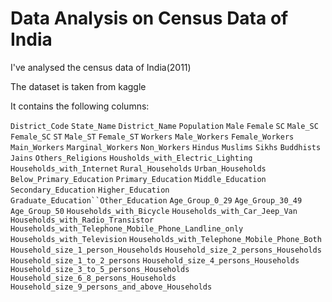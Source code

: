 # Data Analysis on Census Data of India


I've analysed the census data of India(2011)

The dataset is taken from kaggle

It contains the following columns:

`District_Code`
`State_Name`
`District_Name`
`Population`
`Male`
`Female`
`SC`
`Male_SC`
`Female_SC`
`ST`
`Male_ST`
`Female_ST`
`Workers`
`Male_Workers`
`Female_Workers`
`Main_Workers`
`Marginal_Workers`
`Non_Workers`
`Hindus`
`Muslims`
`Sikhs`
`Buddhists`
`Jains`
`Others_Religions`
`Housholds_with_Electric_Lighting`
`Households_with_Internet`
`Rural_Households`
`Urban_Households`
`Below_Primary_Education`
`Primary_Education`
`Middle_Education`
`Secondary_Education`
`Higher_Education`
`Graduate_Education``Other_Education`
`Age_Group_0_29`
`Age_Group_30_49`
`Age_Group_50`
`Households_with_Bicycle`
`Households_with_Car_Jeep_Van`
`Households_with_Radio_Transistor`
`Households_with_Telephone_Mobile_Phone_Landline_only`
`Households_with_Television`
`Households_with_Telephone_Mobile_Phone_Both`
`Household_size_1_person_Households`
`Household_size_2_persons_Households`
`Household_size_1_to_2_persons`
`Household_size_4_persons_Households`
`Household_size_3_to_5_persons_Households`
`Household_size_6_8_persons_Households`
`Household_size_9_persons_and_above_Households`
